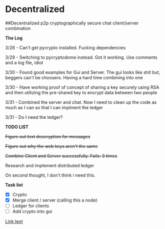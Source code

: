 # Decentralized
##Decentralized p2p cryptographically secure chat client/server combination

**The Log**

3/28 - Can't get pycrypto installed. Fucking dependencies

3/29 - Switching to pycryptodome instead. Got it working. Use comments and a log file, idiot

3/30 - Found good examples for Gui and Server. The gui looks like shit but, beggers can't be choosers. Having a hard time
combining into one

3/30 - Have working proof of concept of sharing a key securely using RSA and then utilizing the pre-shared key to encrypt data between two people

3/31 - Combined the server and chat. Now I need to clean up the code as much as I can
so that I can implment the ledger

3/31 - Do I need the ledger?


**TODO LIST**

~~Figure out text descryption for messages~~

~~Figure out why the web keys aren't the same~~

~~Combine Client and Server successfully. Fails: 3 times~~

Research and implement distributed ledger

On second thought, I don't think i need this.


**Task list**
- [x] Crypto
- [x] Merge client / server (calling this a node)
- [ ] Ledger for clients
- [ ] Add crypto into gui

[Link text](https://link.com/)

